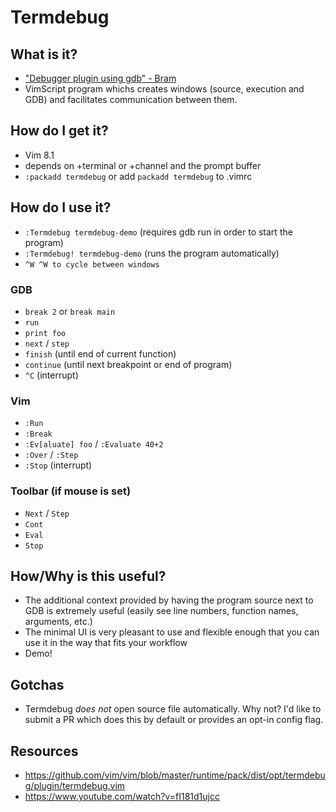 # Termdebug

## What is it?
- ["Debugger plugin using gdb" - Bram](https://github.com/vim/vim/blob/master/runtime/pack/dist/opt/termdebug/plugin/termdebug.vim#L1)
- VimScript program whichs creates windows (source, execution and GDB) and
facilitates communication between them.

## How do I get it?
- Vim 8.1
- depends on +terminal or +channel and the prompt buffer
- `:packadd termdebug` or add `packadd termdebug` to .vimrc

## How do I use it?
- `:Termdebug termdebug-demo` (requires gdb run in order to start the program)
- `:Termdebug! termdebug-demo` (runs the program automatically)
- `^W ^W to cycle between windows`

### GDB
- `break 2` or `break main`
- `run`
- `print foo`
- `next` / `step`
- `finish` (until end of current function)
- `continue` (until next breakpoint or end of program)
- `^C` (interrupt)

### Vim
- `:Run`
- `:Break`
- `:Ev[aluate] foo` / `:Evaluate 40+2`
- `:Over` / `:Step`
- `:Stop` (interrupt)

### Toolbar (if mouse is set)
- `Next` / `Step`
- `Cont`
- `Eval`
- `Stop`

## How/Why is this useful?
- The additional context provided by having the program source next to GDB is
extremely useful (easily see line numbers, function names, arguments, etc.)
- The minimal UI is very pleasant to use and flexible enough that you can use
it in the way that fits your workflow
- Demo!

## Gotchas
- Termdebug _does not_ open source file automatically. Why not? I'd like to
submit a PR which does this by default or provides an opt-in config flag.

## Resources
- https://github.com/vim/vim/blob/master/runtime/pack/dist/opt/termdebug/plugin/termdebug.vim
- https://www.youtube.com/watch?v=fI181d1ujcc
